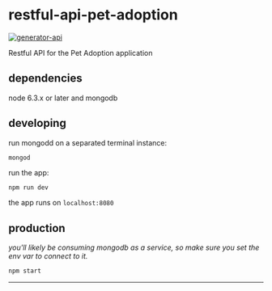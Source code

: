 # restful-api-pet-adoption

[![generator-api](https://img.shields.io/badge/built%20with-generator--api-green.svg)](https://github.com/ndelvalle/generator-api)

Restful API for the Pet Adoption application



## dependencies

node 6.3.x or later and mongodb

## developing

run mongodd on a separated terminal instance:

```
mongod
```

run the app:

```bash
npm run dev
```

the app runs on `localhost:8080`

## production

_you'll likely be consuming mongodb as a service, so make sure you set the env var to connect to it._

```bash
npm start
```





--------------------------------------------------------------------------------
